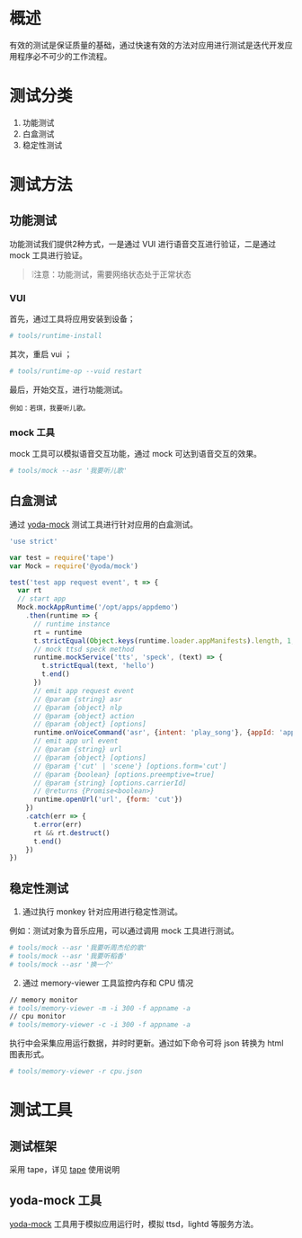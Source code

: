 # 概述

有效的测试是保证质量的基础，通过快速有效的方法对应用进行测试是迭代开发应用程序必不可少的工作流程。

# 测试分类

1. 功能测试
2. 白盒测试
3. 稳定性测试

# 测试方法

## 功能测试

功能测试我们提供2种方式，一是通过 VUI 进行语音交互进行验证，二是通过 mock 工具进行验证。

> ❕注意：功能测试，需要网络状态处于正常状态

### VUI 

首先，通过工具将应用安装到设备；

```bash
# tools/runtime-install
```

其次，重启 vui ；

```bash
# tools/runtime-op --vuid restart
```

最后，开始交互，进行功能测试。

```
例如：若琪，我要听儿歌。
```

### mock 工具

mock 工具可以模拟语音交互功能，通过 mock 可达到语音交互的效果。

```bash
# tools/mock --asr '我要听儿歌'
```

## 白盒测试

通过 [yoda-mock](#yoda-mock-工具) 测试工具进行针对应用的白盒测试。


```js
'use strict'

var test = require('tape')
var Mock = require('@yoda/mock')

test('test app request event', t => {
  var rt
  // start app
  Mock.mockAppRuntime('/opt/apps/appdemo')
    .then(runtime => {
      // runtime instance
      rt = runtime
      t.strictEqual(Object.keys(runtime.loader.appManifests).length, 1, 'mocked app runtime shall load expected app only')
      // mock ttsd speck method
      runtime.mockService('tts', 'speck', (text) => {
        t.strictEqual(text, 'hello')
        t.end()
      })
      // emit app request event
      // @param {string} asr
      // @param {object} nlp
      // @param {object} action
      // @param {object} [options]
      runtime.onVoiceCommand('asr', {intent: 'play_song'}, {appId: 'appdemo'}, {})
      // emit app url event
      // @param {string} url
      // @param {object} [options]
      // @param {'cut' | 'scene'} [options.form='cut']
      // @param {boolean} [options.preemptive=true]
      // @param {string} [options.carrierId]
      // @returns {Promise<boolean>}
      runtime.openUrl('url', {form: 'cut'})
    })
    .catch(err => {
      t.error(err)
      rt && rt.destruct()
      t.end()
    })
})
```

## 稳定性测试

1. 通过执行 monkey 针对应用进行稳定性测试。

例如：测试对象为音乐应用，可以通过调用 mock 工具进行测试。

```bash
# tools/mock --asr '我要听周杰伦的歌'
# tools/mock --asr '我要听稻香'
# tools/mock --asr '换一个'
```

2. 通过 memory-viewer 工具监控内存和 CPU 情况

```bash
// memory monitor
# tools/memory-viewer -m -i 300 -f appname -a
// cpu monitor
# tools/memory-viewer -c -i 300 -f appname -a
```
执行中会采集应用运行数据，并时时更新。通过如下命令可将 json 转换为 html 图表形式。

```bash
# tools/memory-viewer -r cpu.json
```

# 测试工具

## 测试框架

采用 tape，详见  [tape](https://github.com/shadow-node/tape#tape)  使用说明

## yoda-mock 工具

[yoda-mock](https://github.com/Rokid/yoda-mock) 工具用于模拟应用运行时，模拟 ttsd，lightd 等服务方法。

